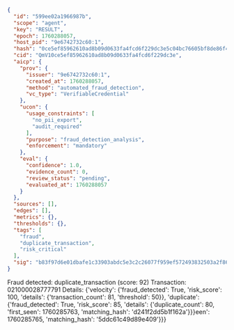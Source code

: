 ```json
{
  "id": "599ee02a1966987b",
  "scope": "agent",
  "key": "RESULT",
  "epoch": 1760288057,
  "host_pid": "9e6742732c60:1",
  "hash": "0ce5ef85962610ad8b09d0633fa4fcd6f229dc3e5c04bc76605bf8de86f497b2",
  "cid": "QmV10ce5ef85962610ad8b09d0633fa4fcd6f229dc3e",
  "aicp": {
    "prov": {
      "issuer": "9e6742732c60:1",
      "created_at": 1760288057,
      "method": "automated_fraud_detection",
      "vc_type": "VerifiableCredential"
    },
    "ucon": {
      "usage_constraints": [
        "no_pii_export",
        "audit_required"
      ],
      "purpose": "fraud_detection_analysis",
      "enforcement": "mandatory"
    },
    "eval": {
      "confidence": 1.0,
      "evidence_count": 0,
      "review_status": "pending",
      "evaluated_at": 1760288057
    }
  },
  "sources": [],
  "edges": [],
  "metrics": {},
  "thresholds": {},
  "tags": [
    "fraud",
    "duplicate_transaction",
    "risk_critical"
  ],
  "sig": "b83f97d6e01dbafe1c33903abdc5e3c2c26077f959ef572493832503a2f862bc"
}
```

Fraud detected: duplicate_transaction (score: 92)
Transaction: 021000028777791
Details: {'velocity': {'fraud_detected': True, 'risk_score': 100, 'details': {'transaction_count': 81, 'threshold': 50}}, 'duplicate': {'fraud_detected': True, 'risk_score': 85, 'details': {'duplicate_count': 80, 'first_seen': 1760285763, 'matching_hash': 'd241f2dd5b1f162a'}}}een': 1760285765, 'matching_hash': '5ddc61c49d89e409'}}}